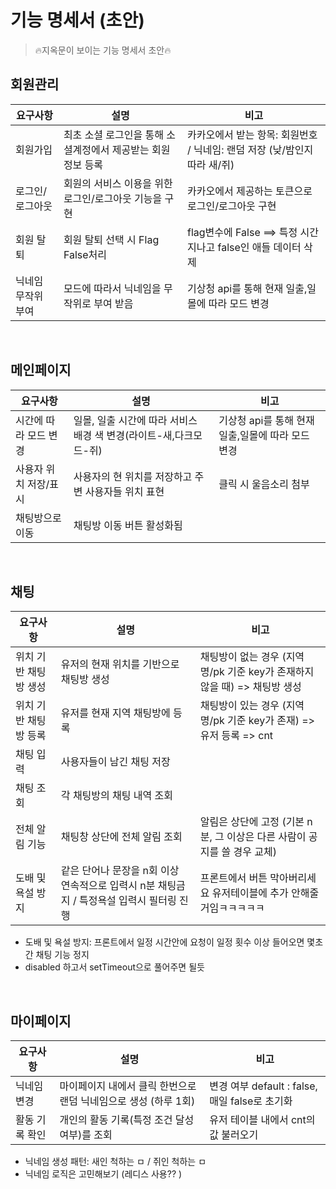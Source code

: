 # 기능 명세서 (초안)

> 🔥지옥문이 보이는 기능 명세서 초안🔥

## 회원관리

| 요구사항           | 설명                                                        | 비고                                                         |
| ------------------ | ----------------------------------------------------------- | ------------------------------------------------------------ |
| 회원가입           | 최초 소셜 로그인을 통해 소셜계정에서 제공받는 회원정보 등록 | 카카오에서 받는 항목: 회원번호 / 닉네임: 랜덤 저장 (낮/밤인지 따라 새/쥐) |
| 로그인/로그아웃    | 회원의 서비스 이용을 위한 로그인/로그아웃 기능을 구현       | 카카오에서 제공하는 토큰으로 로그인/로그아웃 구현            |
| 회원 탈퇴          | 회원 탈퇴 선택 시 Flag False처리                            | flag변수에 False ==> 특정 시간 지나고 false인 애들 데이터 삭제 |
| 닉네임 무작위 부여 | 모드에 따라서 닉네임을 무작위로 부여 받음                   | 기상청 api를 통해 현재 일출,일몰에 따라 모드 변경            |

<br>

## 메인페이지

| 요구사항              | 설명                                                         | 비고                                              |
| --------------------- | ------------------------------------------------------------ | ------------------------------------------------- |
| 시간에 따라 모드 변경 | 일몰, 일출 시간에 따라 서비스 배경 색 변경(라이트-새,다크모드-쥐) | 기상청 api를 통해 현재 일출,일몰에 따라 모드 변경 |
| 사용자 위치 저장/표시 | 사용자의 현 위치를 저장하고 주변 사용자들 위치 표현          | 클릭 시 울음소리 첨부                             |
| 채팅방으로 이동       | 채팅방 이동 버튼 활성화됨                                    |                                                   |

<br>

## 채팅

| 요구사항              | 설명                                                         | 비고                                                         |
| --------------------- | ------------------------------------------------------------ | ------------------------------------------------------------ |
| 위치 기반 채팅방 생성 | 유저의 현재 위치를 기반으로 채팅방 생성                      | 채팅방이 없는 경우 (지역명/pk 기준 key가 존재하지 않을 때) => 채팅방 생성 |
| 위치 기반 채팅방 등록 | 유저를 현재 지역 채팅방에 등록                               | 채팅방이 있는 경우 (지역명/pk 기준 key가 존재) => 유저 등록 => cnt |
| 채팅 입력             | 사용자들이 남긴 채팅 저장                                    |                                                              |
| 채팅 조회             | 각 채팅방의 채팅 내역 조회                                   |                                                              |
| 전체 알림 기능        | 채팅창 상단에 전체 알림 조회                                 | 알림은 상단에 고정 (기본 n분, 그 이상은 다른 사람이 공지를 쓸 경우 교체) |
| 도배 및 욕설 방지     | 같은 단어나 문장을 n회 이상 연속적으로 입력시 n분 채팅금지 / 특정욕설 입력시 필터링 진행 | 프론트에서 버튼 막아버리세요 유저테이블에 추가 안해줄거임ㅋㅋㅋㅋㅋ |

- 도배 및 욕설 방지: 프론트에서 일정 시간안에 요청이 일정 횟수 이상 들어오면 몇초간 채팅 기능 정지
- disabled 하고서 setTimeout으로 풀어주면 될듯

<br>

## 마이페이지

| 요구사항       | 설명                                                         | 비고                                           |
| -------------- | ------------------------------------------------------------ | ---------------------------------------------- |
| 닉네임 변경    | 마이페이지 내에서 클릭 한번으로 랜덤 닉네임으로 생성 (하루 1회) | 변경 여부 default : false, 매일 false로 초기화 |
| 활동 기록 확인 | 개인의 활동 기록(특정 조건 달성 여부)를 조회                 | 유저 테이블 내에서 cnt의 값 불러오기           |

- 닉네임 생성 패턴: 새인 척하는 ㅁ / 쥐인 척하는 ㅁ
- 닉네임 로직은 고민해보기 (레디스 사용?? )